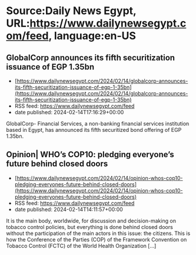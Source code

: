 # Source:Daily News Egypt, URL:https://www.dailynewsegypt.com/feed, language:en-US

## GlobalCorp announces its fifth securitization issuance of EGP 1.35bn
 - [https://www.dailynewsegypt.com/2024/02/14/globalcorp-announces-its-fifth-securitization-issuance-of-egp-1-35bn](https://www.dailynewsegypt.com/2024/02/14/globalcorp-announces-its-fifth-securitization-issuance-of-egp-1-35bn)
 - RSS feed: https://www.dailynewsegypt.com/feed
 - date published: 2024-02-14T17:16:29+00:00

GlobalCorp- Financial Services, a non-banking financial services institution based in Egypt, has announced its fifth securitized bond offering of EGP 1.35bn.

## Opinion| WHO’s COP10: pledging everyone’s future behind closed doors
 - [https://www.dailynewsegypt.com/2024/02/14/opinion-whos-cop10-pledging-everyones-future-behind-closed-doors](https://www.dailynewsegypt.com/2024/02/14/opinion-whos-cop10-pledging-everyones-future-behind-closed-doors)
 - RSS feed: https://www.dailynewsegypt.com/feed
 - date published: 2024-02-14T14:11:57+00:00

It is the main body, worldwide, for discussion and decision-making on tobacco control policies, but everything is done behind closed doors without the participation of the main actors in this issue: the citizens. This is how the Conference of the Parties (COP) of the Framework Convention on Tobacco Control (FCTC) of the World Health Organization [&#8230;]

